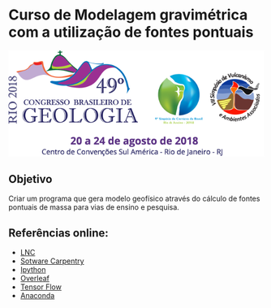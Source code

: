 # Curso de Modelagem gravimétrica com a utilização de fontes pontuais

<p align="center">
  <img src="scripts/Image/CBG18.png" width="1000"/>
</p>

## Objetivo
  Criar um programa que gera modelo geofísico através do cálculo de fontes pontuais de massa para vias de ensino e pesquisa.

## Referências online:
 
- [LNC](http://lcn.epfl.ch/tutorial/english/index.html)
- [Sotware Carpentry](https://software-carpentry.org/)
- [Ipython](https://plot.ly/ipython-notebooks/)
- [Overleaf](https://www.overleaf.com/latex/templates/)
- [Tensor Flow](https://www.tensorflow.org/)
- [Anaconda](https://www.continuum.io/)

